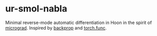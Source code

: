 # ur-smol-nabla

Minimal reverse-mode automatic differentiation in Hoon in the spirit of
[micrograd](https://github.com/karpathy/micrograd). Inspired by [backprop](https://backprop.jle.im/) and [torch.func](https://pytorch.org/docs/stable/func.html).





